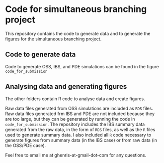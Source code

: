 # Code for simultaneous branching project

This repository contains the code to generate data and to generate the figures for the simultaneous branching project.

## Code to generate data

Code to generate OSS, IBS, and PDE simulations can be found in the figure `code_for_submission`

## Analysing data and generating figures

The other folders contain R code to analyse data and create figures.

Raw data files generated from OSS simulations are included as `RDS` files.
Raw data files generated frm IBS and PDE are not included because they are too large, but they can be generated by running the code in `code_for_submission`. 
The repository includes the IBS summary data generated from the raw data, in the form of `RDS` files, as well as the `R` files used to generate summary data.
I also included all `R` code necessary to generate figures from summary data (in the IBS case) or from raw data (in the OSS/PDE case).

Feel free to email me at ghenris-at-gmail-dot-com for any questions.
